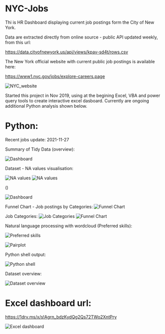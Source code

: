 # NYC-Jobs

Thi is HR Dashboard displaying current job postings form the City of New York.

Data are extracted directly from online source - public API updated weekly, from this url: 

https://data.cityofnewyork.us/api/views/kpav-sd4t/rows.csv

The New York official website with current public job postings is available here:

https://www1.nyc.gov/jobs/explore-careers.page

![NYC_website](https://github.com/arturmark/NYC-Jobs/blob/master/NYC_website.PNG)


Started this project in Nov 2019, using at the begining Excel, VBA and power query tools to create interactive excel dasboard. Currently are ongoing additional Python analysis shown below.



# Python:
Recent jobs update: 2021-11-27

Summary of Tidy Data (overview):

![Dashboard](https://github.com/arturmark/NYC-Jobs/blob/master/NYC_dataset_overview.PNG)

Dataset - NA values visualisation:

![NA values](https://github.com/arturmark/NYC-Jobs/blob/master/NA_Matrix.png)
![NA values](https://github.com/arturmark/NYC-Jobs/blob/master/NA_Bar.png)

()

![Dashboard](https://github.com/arturmark/NYC-Jobs/blob/master/Dashboard.png)

Funnel Chart - Job postings by Categories:
![Funnel Chart](https://github.com/arturmark/NYC-Jobs/blob/master/Funnel%20(a-z).png)

Job Categories:
![Job Categories](https://github.com/arturmark/NYC-Jobs/blob/master/Python%20Chart-1.png)
![Funnel Chart](https://github.com/arturmark/NYC-Jobs/blob/master/JobCat_CareerLev.png)

Natural language processing with wordcloud (Preferred skills):

![Preferred skills](https://github.com/arturmark/NYC-Jobs/blob/master/Preferred%20skills.png)


![Pairplot](https://github.com/arturmark/NYC-Jobs/blob/master/Pairplot.png)

Python shell output:

![Python shell](https://github.com/arturmark/NYC-Jobs/blob/master/Python%20analysis.png)

Dataset overview:

![Dataset overview](https://github.com/arturmark/NYC-Jobs/blob/master/Dataset%20overview.png)





# Excel dashboard url: 

https://1drv.ms/x/s!Agrn_bdzKydQg2Qs72TWo2XntPry

![Excel dashboard](https://github.com/arturmark/NYC-Jobs/blob/master/NYC%20Jobs%20-%20Excel%20Dashboard.PNG)
